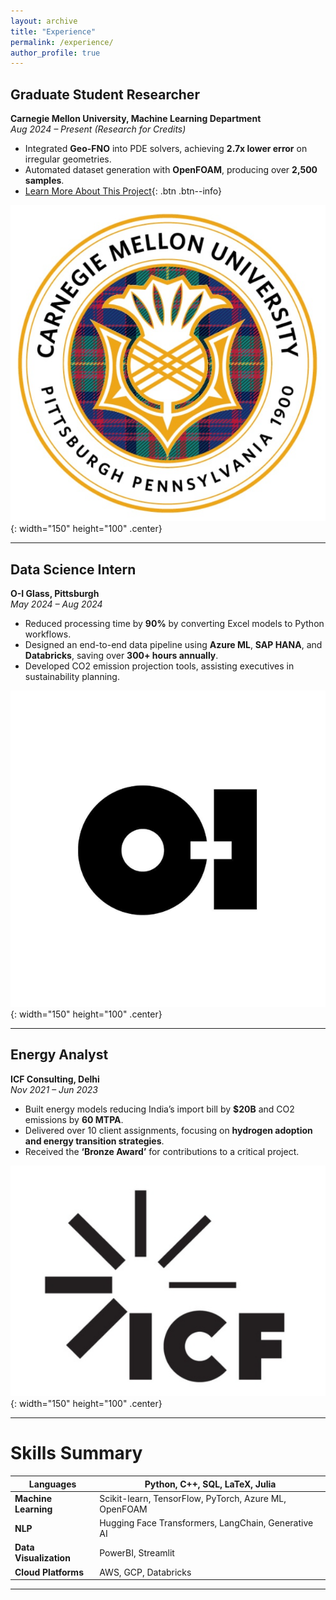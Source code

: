 ```yaml
---
layout: archive
title: "Experience"
permalink: /experience/
author_profile: true
---
```


## **Graduate Student Researcher**  
**Carnegie Mellon University, Machine Learning Department**  
*Aug 2024 – Present (Research for Credits)*  

- Integrated **Geo-FNO** into PDE solvers, achieving **2.7x lower error** on irregular geometries.  
- Automated dataset generation with **OpenFOAM**, producing over **2,500 samples**.  
- [Learn More About This Project](../projects/project-1/){: .btn .btn--info}  

![CMU Logo](/images/cmu_logo.png){: width="150" height="100" .center}

---

## **Data Science Intern**  
**O-I Glass, Pittsburgh**  
*May 2024 – Aug 2024*  

- Reduced processing time by **90%** by converting Excel models to Python workflows.  
- Designed an end-to-end data pipeline using **Azure ML**, **SAP HANA**, and **Databricks**, saving over **300+ hours annually**.  
- Developed CO2 emission projection tools, assisting executives in sustainability planning.  

![O-I Glass Logo](/images/oi_glass_logo.png){: width="150" height="100" .center}

---

## **Energy Analyst**  
**ICF Consulting, Delhi**  
*Nov 2021 – Jun 2023*  

- Built energy models reducing India’s import bill by **$20B** and CO2 emissions by **60 MTPA**.  
- Delivered over 10 client assignments, focusing on **hydrogen adoption and energy transition strategies**.  
- Received the **‘Bronze Award’** for contributions to a critical project.  

![ICF Logo](/images/icf_logo.png){: width="150" height="100" .center}

---

# Skills Summary

| **Languages**       | Python, C++, SQL, LaTeX, Julia           |  
|----------------------|------------------------------------------|  
| **Machine Learning** | Scikit-learn, TensorFlow, PyTorch, Azure ML, OpenFOAM |  
| **NLP**             | Hugging Face Transformers, LangChain, Generative AI |  
| **Data Visualization** | PowerBI, Streamlit                     |  
| **Cloud Platforms**  | AWS, GCP, Databricks                    |

---

